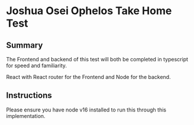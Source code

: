 # Joshua Osei Ophelos Take Home Test

## Summary

The Frontend and backend of this test will both be completed in typescript for speed and familiarity.

React with React router for the Frontend and Node for the backend.

## Instructions

Please ensure you have node v16 installed to run this through this implementation.
